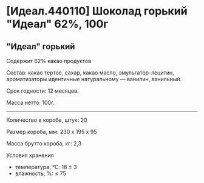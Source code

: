 # [Идеал.440110] Шоколад горький "Идеал" 62%, 100г

## "Идеал" горький

Содержит 62% какао продуктов

Состав: какао тертое, сахар, какао масло, эмульгатор-лецитин, ароматизаторы идентичные натуральному — ванилин, ванильный.

Срок годности: 12 месяцев.

Масса нетто: 100г.

---

Количество в коробе, штук: 20

Размер короба, мм: 230 х 195 х 95

Масса брутто короба, кг: 2,3

Условия хранения
- температура, °С: 18 ± 3
- влажность, %: ≤ 75
